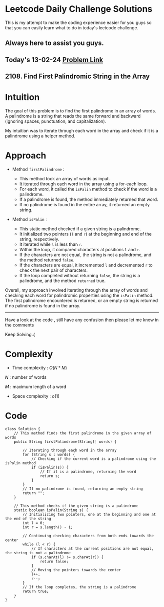 # Leetcode Daily Challenge Solutions

This is my attempt to make the coding experience easier for you guys so that you can easily learn what to do in today's leetcode challenge.

## Always here to assist you guys.

## Today's 13-02-24 [Problem Link](https://leetcode.com/problems/find-first-palindromic-string-in-the-array/description/?envType=daily-question&envId=2024-02-13)
## 2108. Find First Palindromic String in the Array

# Intuition
<!-- Describe your first thoughts on how to solve this problem. -->
The goal of this problem is to find the first palindrome in an array of words. A palindrome is a string that reads the same forward and backward (ignoring spaces, punctuation, and capitalization). 

My intuition was to iterate through each word in the array and check if it is a palindrome using a helper method.

# Approach
<!-- Describe your approach to solving the problem. -->
- Method `firstPalindrome` :
  - This method took an array of words as input.
  - It iterated through each word in the array using a for-each loop.
  - For each word, it called the `isPalin` method to check if the word is a palindrome.
  - If a palindrome is found, the method immediately returned that word.
  - If no palindrome is found in the entire array, it returned an empty string.

- Method `isPalin` :
  - This static method checked if a given string is a palindrome.
  - It initialized two pointers (`l` and `r`) at the beginning and end of the string, respectively.
  - It iterated while `l` is less than `r`.
  - Within the loop, it compared characters at positions `l` and `r`.
  - If the characters are not equal, the string is not a palindrome, and the method returned `false`.
  - If the characters are equal, it incremented `l` and decremented `r` to check the next pair of characters.
  - If the loop completed without returning `false`, the string is a palindrome, and the method `returned` true.


Overall, my approach involved iterating through the array of words and checking each word for palindromic properties using the `isPalin` method. The first palindrome encountered is returned, or an empty string is returned if no palindrome is found in the array.

---
Have a look at the code , still have any confusion then please let me know in the comments

Keep Solving.:)

# Complexity
- Time complexity : $O(N*M)$
<!-- Add your time complexity here, e.g. $$O(n)$$ -->
$N$ : number of words

$M$ : maximum length of a word
- Space complexity : $o(1)$
<!-- Add your space complexity here, e.g. $$O(n)$$ -->

# Code
```
class Solution {
    // This method finds the first palindrome in the given array of words
    public String firstPalindrome(String[] words) {
        
        // Iterating through each word in the array
        for (String s : words) {
            // Checking if the current word is a palindrome using the isPalin method
            if (isPalin(s)) {
                // If it is a palindrome, returning the word
                return s;
            }
        }
        // If no palindrome is found, returning an empty string
        return "";
    }

    // This method checks if the given string is a palindrome
    static boolean isPalin(String s) {
        // Initializing two pointers, one at the beginning and one at the end of the string
        int l = 0;
        int r = s.length() - 1;

        // Continuing checking characters from both ends towards the center
        while (l < r) {
            // If characters at the current positions are not equal, the string is not a palindrome
            if (s.charAt(l) != s.charAt(r)) {
                return false;
            }
            // Moving the pointers towards the center
            l++;
            r--;
        }
        // If the loop completes, the string is a palindrome
        return true;
    }
}
```